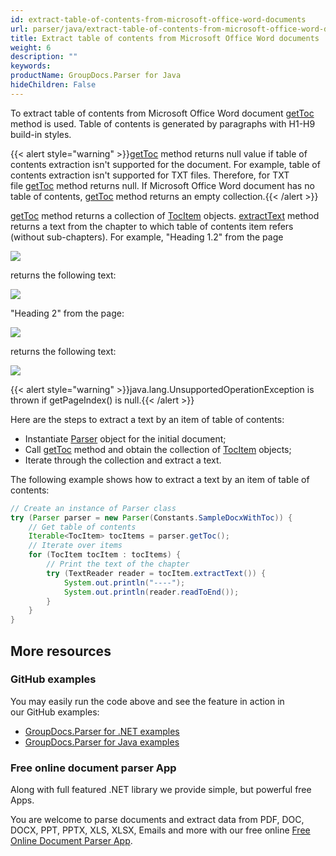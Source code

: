 ```yaml
---
id: extract-table-of-contents-from-microsoft-office-word-documents
url: parser/java/extract-table-of-contents-from-microsoft-office-word-documents
title: Extract table of contents from Microsoft Office Word documents
weight: 6
description: ""
keywords: 
productName: GroupDocs.Parser for Java
hideChildren: False
---
```

To extract table of contents from Microsoft Office Word document [getToc](https://apireference.groupdocs.com/java/parser/com.groupdocs.parser/Parser#getToc()) method is used. Table of contents is generated by paragraphs with H1-H9 build-in styles.

{{< alert style="warning" >}}[getToc](https://apireference.groupdocs.com/java/parser/com.groupdocs.parser/Parser#getToc()) method returns null value if table of contents extraction isn't supported for the document. For example, table of contents extraction isn't supported for TXT files. Therefore, for TXT file [getToc](https://apireference.groupdocs.com/java/parser/com.groupdocs.parser/Parser#getToc()) method returns null. If Microsoft Office Word document has no table of contents, [getToc](https://apireference.groupdocs.com/java/parser/com.groupdocs.parser/Parser#getToc()) method returns an empty collection.{{< /alert >}}

[getToc](https://apireference.groupdocs.com/java/parser/com.groupdocs.parser/Parser#getToc()) method returns a collection of [TocItem](https://apireference.groupdocs.com/java/parser/com.groupdocs.parser.data/TocItem) objects. [extractText](https://apireference.groupdocs.com/java/parser/com.groupdocs.parser.data/TocItem#extractText()) method returns a text from the chapter to which table of contents item refers (without sub-chapters). For example, "Heading 1.2" from the page

![](/parser/java/images/extract-table-of-contents-from-microsoft-office-word-documents.png)

returns the following text:

![](/parser/java/images/extract-table-of-contents-from-microsoft-office-word-documents_1.png)

"Heading 2" from the page:

![](/parser/java/images/extract-table-of-contents-from-microsoft-office-word-documents_2.png)

returns the following text:

![](/parser/java/images/extract-table-of-contents-from-microsoft-office-word-documents_3.png)

{{< alert style="warning" >}}java.lang.UnsupportedOperationException is thrown if getPageIndex() is null.{{< /alert >}}

Here are the steps to extract a text by an item of table of contents:

*   Instantiate [Parser](https://apireference.groupdocs.com/java/parser/com.groupdocs.parser/Parser) object for the initial document;
*   Call [getToc](https://apireference.groupdocs.com/java/parser/com.groupdocs.parser/Parser#getToc()) method and obtain the collection of [TocItem](https://apireference.groupdocs.com/java/parser/com.groupdocs.parser.data/TocItem) objects;
*   Iterate through the collection and extract a text.

The following example shows how to extract a text by an item of table of contents:

```java
// Create an instance of Parser class
try (Parser parser = new Parser(Constants.SampleDocxWithToc)) {
    // Get table of contents
    Iterable<TocItem> tocItems = parser.getToc();
    // Iterate over items
    for (TocItem tocItem : tocItems) {
        // Print the text of the chapter
        try (TextReader reader = tocItem.extractText()) {
            System.out.println("----");
            System.out.println(reader.readToEnd());
        }
    }
}
```

## More resources

### GitHub examples

You may easily run the code above and see the feature in action in our GitHub examples:

*   [GroupDocs.Parser for .NET examples](https://github.com/groupdocs-parser/GroupDocs.Parser-for-.NET)    
*   [GroupDocs.Parser for Java examples](https://github.com/groupdocs-parser/GroupDocs.Parser-for-Java)    

### Free online document parser App

Along with full featured .NET library we provide simple, but powerful free Apps.

You are welcome to parse documents and extract data from PDF, DOC, DOCX, PPT, PPTX, XLS, XLSX, Emails and more with our free online [Free Online Document Parser App](https://products.groupdocs.app/parser).